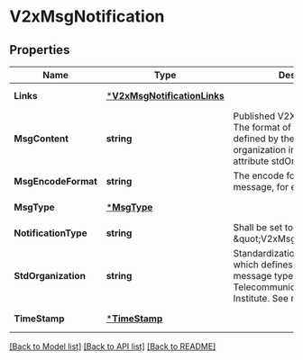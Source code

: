 # V2xMsgNotification

## Properties
Name | Type | Description | Notes
------------ | ------------- | ------------- | -------------
**Links** | [***V2xMsgNotificationLinks**](V2xMsgNotification.links.md) |  | [default to null]
**MsgContent** | **string** | Published V2X message content. The format of the string is defined by the standardization organization indicated by the attribute stdOrganization. | [default to null]
**MsgEncodeFormat** | **string** | The encode format of the V2X message, for example base64. | [default to null]
**MsgType** | [***MsgType**](msgType.md) |  | [default to null]
**NotificationType** | **string** | Shall be set to \&quot;V2xMsgNotification\&quot;. | [default to null]
**StdOrganization** | **string** | Standardization organization which defines the published V2X message type:  ETSI: European Telecommunications Standards Institute. See note 1. | [default to null]
**TimeStamp** | [***TimeStamp**](TimeStamp.md) |  | [default to null]

[[Back to Model list]](../README.md#documentation-for-models) [[Back to API list]](../README.md#documentation-for-api-endpoints) [[Back to README]](../README.md)


